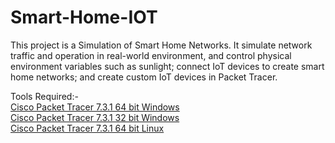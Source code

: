 # Smart-Home-IOT
This project is a Simulation of Smart Home Networks. It simulate network traffic and operation in real-world environment, and control physical environment variables such as sunlight; connect IoT devices to create smart home networks; and create custom IoT devices in Packet Tracer.

Tools Required:-  
[Cisco Packet Tracer 7.3.1 64 bit Windows](https://archive.org/download/packet-tracer-731-amd-64/PacketTracer-7.3.1-win64-setup.exe)  
[Cisco Packet Tracer 7.3.1 32 bit Windows](https://archive.org/download/packet-tracer-731-amd-64/PacketTracer-7.3.1-win32-setup.exe)  
[Cisco Packet Tracer 7.3.1 64 bit Linux](https://archive.org/download/packet-tracer-731-amd-64/PacketTracer_731_amd64.deb)
